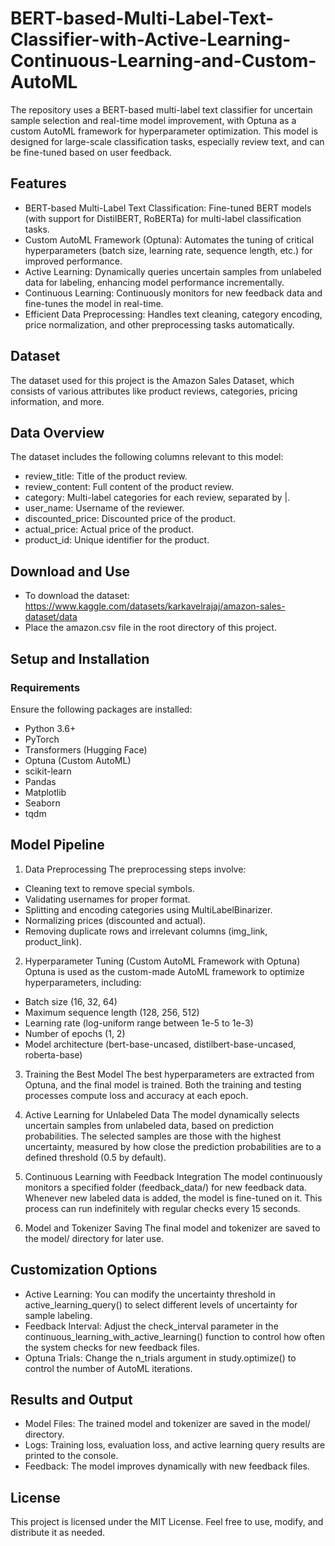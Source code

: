 # BERT-based-Multi-Label-Text-Classifier-with-Active-Learning-Continuous-Learning-and-Custom-AutoML
The repository uses a BERT-based multi-label text classifier for uncertain sample selection and real-time model improvement, with Optuna as a custom AutoML framework for hyperparameter optimization. This model is designed for large-scale classification tasks, especially review text, and can be fine-tuned based on user feedback.

## Features
* BERT-based Multi-Label Text Classification: Fine-tuned BERT models (with support for DistilBERT, RoBERTa) for multi-label classification tasks.
* Custom AutoML Framework (Optuna): Automates the tuning of critical hyperparameters (batch size, learning rate, sequence length, etc.) for improved performance.
* Active Learning: Dynamically queries uncertain samples from unlabeled data for labeling, enhancing model performance incrementally.
* Continuous Learning: Continuously monitors for new feedback data and fine-tunes the model in real-time.
* Efficient Data Preprocessing: Handles text cleaning, category encoding, price normalization, and other preprocessing tasks automatically.

## Dataset
The dataset used for this project is the Amazon Sales Dataset, which consists of various attributes like product reviews, categories, pricing information, and more.

## Data Overview
The dataset includes the following columns relevant to this model:

* review_title: Title of the product review.
* review_content: Full content of the product review.
* category: Multi-label categories for each review, separated by |.
* user_name: Username of the reviewer.
* discounted_price: Discounted price of the product.
* actual_price: Actual price of the product.
* product_id: Unique identifier for the product.

## Download and Use
* To download the dataset: https://www.kaggle.com/datasets/karkavelrajaj/amazon-sales-dataset/data
* Place the amazon.csv file in the root directory of this project.

## Setup and Installation
### Requirements
Ensure the following packages are installed:
* Python 3.6+
* PyTorch
* Transformers (Hugging Face)
* Optuna (Custom AutoML)
* scikit-learn
* Pandas
* Matplotlib
* Seaborn
* tqdm

## Model Pipeline
1. Data Preprocessing
The preprocessing steps involve:

* Cleaning text to remove special symbols.
* Validating usernames for proper format.
* Splitting and encoding categories using MultiLabelBinarizer.
* Normalizing prices (discounted and actual).
* Removing duplicate rows and irrelevant columns (img_link, product_link).

2. Hyperparameter Tuning (Custom AutoML Framework with Optuna)
Optuna is used as the custom-made AutoML framework to optimize hyperparameters, including:

* Batch size (16, 32, 64)
* Maximum sequence length (128, 256, 512)
* Learning rate (log-uniform range between 1e-5 to 1e-3)
* Number of epochs (1, 2)
* Model architecture (bert-base-uncased, distilbert-base-uncased, roberta-base)

3. Training the Best Model
The best hyperparameters are extracted from Optuna, and the final model is trained. Both the training and testing processes compute loss and accuracy at each epoch.

4. Active Learning for Unlabeled Data
The model dynamically selects uncertain samples from unlabeled data, based on prediction probabilities. The selected samples are those with the highest uncertainty, measured by how close the prediction probabilities are to a defined threshold (0.5 by default).

5. Continuous Learning with Feedback Integration
The model continuously monitors a specified folder (feedback_data/) for new feedback data. Whenever new labeled data is added, the model is fine-tuned on it. This process can run indefinitely with regular checks every 15 seconds.

6. Model and Tokenizer Saving
The final model and tokenizer are saved to the model/ directory for later use.

## Customization Options
* Active Learning: You can modify the uncertainty threshold in active_learning_query() to select different levels of uncertainty for sample labeling.
* Feedback Interval: Adjust the check_interval parameter in the continuous_learning_with_active_learning() function to control how often the system checks for new feedback files.
* Optuna Trials: Change the n_trials argument in study.optimize() to control the number of AutoML iterations.

## Results and Output
* Model Files: The trained model and tokenizer are saved in the model/ directory.
* Logs: Training loss, evaluation loss, and active learning query results are printed to the console.
* Feedback: The model improves dynamically with new feedback files.

## License
This project is licensed under the MIT License. Feel free to use, modify, and distribute it as needed.




